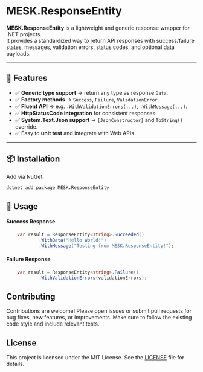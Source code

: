 # MESK.ResponseEntity

**MESK.ResponseEntity** is a lightweight and generic response wrapper for .NET projects.  
It provides a standardized way to return API responses with success/failure states, messages, validation errors, status codes, and optional data payloads.  

---

## 🚀 Features
- ✅ **Generic type support** → return any type as response `Data`.  
- ✅ **Factory methods** → `Success`, `Failure`, `ValidationError`.  
- ✅ **Fluent API** → e.g. `.WithValidationErrors(...)`, `.WithMessage(...)`.  
- ✅ **HttpStatusCode integration** for consistent responses.  
- ✅ **System.Text.Json support** → `[JsonConstructor]` and `ToString()` override.  
- ✅ Easy to **unit test** and integrate with Web APIs.  

---

## 📦 Installation

Add via NuGet:

```bash
dotnet add package MESK.ResponseEntity
```

## 📖 Usage

#### Success Response

```csharp
    var result = ResponseEntity<string>.Succeeded()
            .WithData("Hello World!")
            .WithMessage("Testing from MESK.ResponseEntity!");
```

#### Failure Response

```csharp
    var result = ResponseEntity<string>.Failure()
            .WithValidationErrors(validationErrors);
```

## Contributing

Contributions are welcome! Please open issues or submit pull requests for bug fixes, new features, or improvements. Make sure to follow the existing code style and include relevant tests.

## License

This project is licensed under the MIT License. See the [LICENSE](LICENSE) file for details.